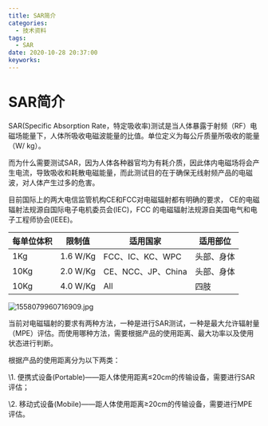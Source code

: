 ```yaml
---
title: SAR简介
categories:
  - 技术资料
tags:
  - SAR
date: 2020-10-28 20:37:00
keyworks:
---
```


# SAR简介

SAR(Specific Absorption Rate，特定吸收率)测试是当人体暴露于射频（RF）电磁场能量下，人体所吸收电磁波能量的比值。单位定义为每公斤质量所吸收的能量（W/ kg）。

 

而为什么需要测试SAR，因为人体各种器官均为有耗介质，因此体内电磁场将会产生电流，导致吸收和耗散电磁能量，而此测试目的在于确保无线射频产品的电磁波，对人体产生过多的危害。

 

目前国际上的两大电信监管机构CE和FCC对电磁辐射都有明确的要求， CE的电磁辐射法规源自国际电子电机委员会(IEC)，FCC 的电磁辐射法规源自美国电气和电子工程师协会(IEEE)。

| 每单位体积 | 限制值   | 适用国家           | 适用部位   |
| ---------- | -------- | ------------------ | ---------- |
| 1Kg        | 1.6 W/Kg | FCC、IC、KC、WPC   | 头部、身体 |
| 10Kg       | 2.0 W/Kg | CE、NCC、JP、China | 头部、身体 |
| 10Kg       | 4.0 W/Kg | All                | 四肢       |

 

![1558079960716909.jpg](https://xie-jerry.github.io/picture/17.jpg)

 

当前对电磁辐射的要求有两种方法，一种是进行SAR测试，一种是最大允许辐射量（MPE）评估。而使用哪种方法，需要根据产品的使用距离、最大功率以及使用状态进行判断。

根据产品的使用距离分为以下两类：

 

\1. 便携式设备(Portable)——距人体使用距离≤20cm的传输设备，需要进行SAR 评估；

 

\2. 移动式设备(Mobile)——距人体使用距离≥20cm的传输设备，需要进行MPE 评估。

 
